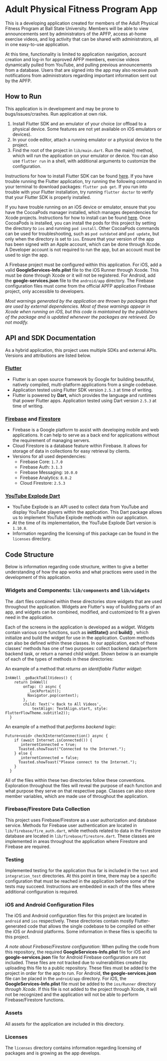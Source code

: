 # Adult Physical Fitness Program App
This is a developing application created for members of the Adult Physical Fitness Program at Ball State University. Members will be able to view announcements sent by administrators of the APFP, access at-home exercise videos, and log activity that can be shared with administrators, all in one easy-to-use application. 

At this time, functionality is limited to application navigation, account creation and log-in for approved APFP members, exercise videos dynamically pulled from YouTube, and pulling previous announcements from a database. Users that are signed into the app may also receive push notifications from administrators regarding important information sent out by the APFP.


## How to Run
This application is in development and may be prone to bugs/issues/crashes. Run application at own risk.
1. Install Flutter SDK and an emulator of your choice (or offload to a physical device. Some features are not yet available on iOS emulators or devices).
2. In your code editor, attach a running emulator or a physical device to the project.
3. Find the root of the project in `lib/main.dart`. Run the main() method, which will run the application on your emulator or device. You can also use `flutter run` in a shell, with additional arguments to customize the configuration.

Instructions for how to install Flutter SDK can be found [here](https://docs.flutter.dev/get-started/install). If you have trouble running the Flutter application, try running the following command in your terminal to download packages: `flutter pub get`. If you run into trouble with your Flutter installation, try running `flutter doctor` to verify that your Flutter SDK is properly installed.

If you have trouble running on an iOS device or emulator, ensure that you have the CocoaPods manager installed, which manages dependencies for Xcode projects. Instructions for how to install can be found [here](https://guides.cocoapods.org/using/getting-started.html). Once CocoaPods is installed, you can install the pods for this project by setting the directory to `ios` and running `pod install`. Other CocoaPods commands can be used for troubleshooting, such as `pod outdated` and `pod update`, but only when the directory is set to `ios`. Ensure that your version of the app has been signed with an Apple account, which can be done through Xcode. A Developer account is not required to run the app, but an account must be used to sign the app.

A Firebase project must be configured within this application. For iOS, add a valid **GoogleServices-Info.plist** file to the iOS Runner through Xcode. This must be done through Xcode or it will not be registered. For Android, add the **google-services.json** file to the `android/app` directory. The Firebase configuration files must come from the official APFP application Firebase project, only accessible to developers.

*Most warnings generated by the application are thrown by packages that are used by external dependencies. Most of these warnings appear in Xcode when running on iOS, but this code is maintained by the publishers of the package and is updated whenever the packages are retrieved. Do not modify.*

## API and SDK Documentation
As a hybrid application, this project uses multiple SDKs and external APIs. Versions and attributions are listed below.

  ### [Flutter](https://flutter.dev/)
  - Flutter is an open source framework by Google for building beautiful, natively compiled, multi-platform applications from a single codebase.
  - Application tested using Flutter SDK version `2.5.3` at time of writing.
  - Flutter is powered by **Dart**, which provides the language and runtimes that power Flutter apps. Application tested using Dart version `2.5.3` at time of writing.

  ### [Firebase](https://firebase.google.com/) and [Firestore](https://firebase.google.com/docs/firestore)
  - Firebase is a Google platform to assist with developing mobile and web applications. It can help to serve as a back end for applications without the requirement of managing servers.
  - Cloud Firestore is a database feature within Firebase. It allows for storage of data in collections for easy retrieval by clients.
  - Versions for all used dependencies:
    - Firebase Core: `1.7.0`
    - Firebase Auth: `3.1.3`
    - Firebase Messaging: `10.0.0`
    - Firebase Analytics: `8.0.2`
    - Cloud Firestore: `2.5.3`

  ### [YouTube Explode Dart](https://pub.dev/packages/youtube_explode_dart)
  - YouTube Explode is an API used to collect data from YouTube and display YouTube players within the application. This Dart package allows us to implement YouTube Explode methods within our application.
  - At the time of its implementation, the YouTube Explode Dart version is `1.10.8`.
  - Information regarding the licensing of this package can be found in the `licenses` directory.


## Code Structure
Below is information regarding code structure, written to give a better understanding of how the app works and what practices were used in the development of this application.
### Widgets and Components: `lib/components` and `lib/widgets`
The .dart files contained within these directories store widgets that are used throughout the application. Widgets are Flutter's way of building parts of an app, and widgets can be combined, modified, and customized to fit a given need in the application. 

Each of the screens in the application is developed as a widget. Widgets contain various core functions, such as **initState()** and **build()** , which initialize and build the widget for use in the application. Custom methods can also be defined within these classes. In our application, each of these classes' methods has one of two purposes: collect backend data/perform backend task, or return a named child widget. Shown below is an example of each of the types of methods in these directories:

An example of a method that *returns an identifiable Flutter widget*:
```
InkWell _goBackToAllVideos() {
    return InkWell(
        onTap: () async {
          _lockPortait();
          Navigator.pop(context);
        },
        child: Text('< Back to All Videos',
            textAlign: TextAlign.start, style: FlutterFlowTheme.subtitle2));
  }
```

An example of a method that *performs backend logic*:
```
Future<void> checkInternetConnection() async {
    if (await Internet.isConnected()) {
      _internetConnected = true;
      Toasted.showToast("Connected to the Internet.");
    } else {
      _internetConnected = false;
      Toasted.showToast("Please connect to the Internet.");
    }
  }
```

All of the files within these two directories follow these conventions. Exploration throughout the files will reveal the purpose of each function and what purpose they serve on that respective page. Classes can also store member variables, which are made use of throughout the application.

### Firebase/Firestore Data Collection
This project uses Firebase/Firestore as a user authorization and database service. Methods for Firebase user authentication are located in `lib/firebase/fire_auth.dart`, while methods related to data in the Firestore database are located in `lib/firebase/firestore.dart`. These classes are implemented in areas throughout the application where Firestore and Firebase are required. 

### Testing
Implemented testing for the application thus far is included in the `test` and `integration_test` directories. At this point in time, there may be a specific configuration that must be reached in the application before some of the tests may succeed. Instructions are embedded in each of the files where additional configuration is required. 

### iOS and Android Configuration Files
The iOS and Android configuration files for this project are located in `android` and `ios` respectively. These directories contain mostly Flutter-generated code that allows the single codebase to be compiled on either the iOS or Android platforms. Some information in these files is specific to this project.

*A note about Firebase/Firestore configuration*: When pulling the code from this repository, the required **GoogleServices-Info.plist** file for iOS and **google-services.json** file for Android Firebase configuration are not included. These files are not tracked due to vulnerabilities created by uploading this file to a public repository. These files must be added to the project in order for the app to run. For Android, **the google-services.json** file can be placed in the `android/app` directory. For iOS, the **GoogleServices-Info.plist** file must be added to the `ios/Runner` directory *through Xcode*. If this file is not added to the project through Xcode, it will not be recognized and the application will not be able to perform Firebase/Firestore functions.

### Assets
All assets for the application are included in this directory.

### Licenses
The `licenses` directory contains information regarding licensing of packages and is growing as the app develops.